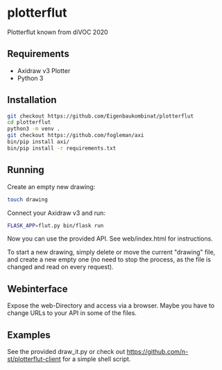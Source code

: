 # plotterflut

Plotterflut known from diVOC 2020


## Requirements

* Axidraw v3 Plotter
* Python 3

## Installation

```bash
git checkout https://github.com/Eigenbaukombinat/plotterflut
cd plotterflut
python3 -m venv .
git checkout https://github.com/fogleman/axi
bin/pip install axi/
bin/pip install -r requirements.txt
```

## Running

Create an empty new drawing:

```bash
touch drawing
```

Connect your Axidraw v3 and run:

```bash
FLASK_APP=flut.py bin/flask run 
```

Now you can use the provided API. See web/index.html for instructions.

To start a new drawing, simply delete or move the current "drawing" file, and create a new empty one (no need to stop the process, as the file is changed and read on every request).

## Webinterface

Expose the web-Directory and access via a browser. Maybe you have to change URLs to your API in some of the files.


## Examples

See the provided draw_it.py or check out https://github.com/n-st/plotterflut-client for a simple shell script.
